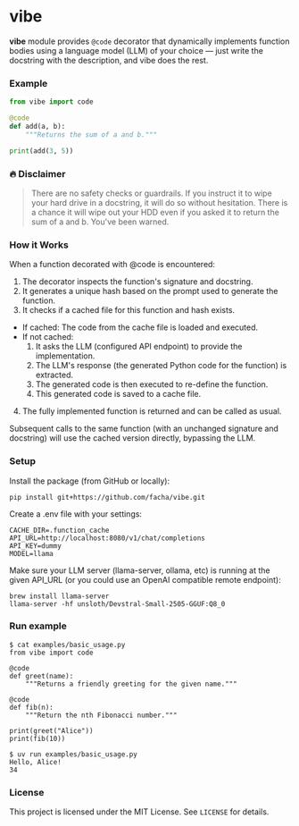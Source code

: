 # vibe

**vibe** module provides `@code` decorator that dynamically implements function bodies using a language model (LLM) of your choice — just write the docstring with the description, and vibe does the rest.

### Example

```python
from vibe import code

@code
def add(a, b):
    """Returns the sum of a and b."""

print(add(3, 5))
```

### 🔥 Disclaimer
> There are no safety checks or guardrails. If you instruct it to wipe your hard drive in a docstring, it will do so without hesitation. There is a chance it will wipe out your HDD even if you asked it to return the sum of a and b. You've been warned.

### How it Works
When a function decorated with @code is encountered:

1. The decorator inspects the function's signature and docstring.
2. It generates a unique hash based on the prompt used to generate the function.
3. It checks if a cached file for this function and hash exists.
  * If cached: The code from the cache file is loaded and executed.
  * If not cached:
      1. It asks the LLM (configured API endpoint) to provide the implementation.
      2. The LLM's response (the generated Python code for the function) is extracted.
      3. The generated code is then executed to re-define the function.
      4. This generated code is saved to a cache file.
4. The fully implemented function is returned and can be called as usual.

Subsequent calls to the same function (with an unchanged signature and docstring) will use the cached version directly, bypassing the LLM.

### Setup

Install the package (from GitHub or locally):

```
pip install git+https://github.com/facha/vibe.git
```
Create a .env file with your settings:

```
CACHE_DIR=.function_cache
API_URL=http://localhost:8080/v1/chat/completions
API_KEY=dummy
MODEL=llama
```
Make sure your LLM server (llama-server, ollama, etc) is running at the given API_URL (or you could use an OpenAI compatible remote endpoint):

```
brew install llama-server
llama-server -hf unsloth/Devstral-Small-2505-GGUF:Q8_0
```

### Run example
```
$ cat examples/basic_usage.py
from vibe import code

@code
def greet(name):
    """Returns a friendly greeting for the given name."""

@code
def fib(n):
    """Return the nth Fibonacci number."""

print(greet("Alice"))
print(fib(10))
```
```
$ uv run examples/basic_usage.py 
Hello, Alice!
34
```

### License

This project is licensed under the MIT License. See `LICENSE` for details.
